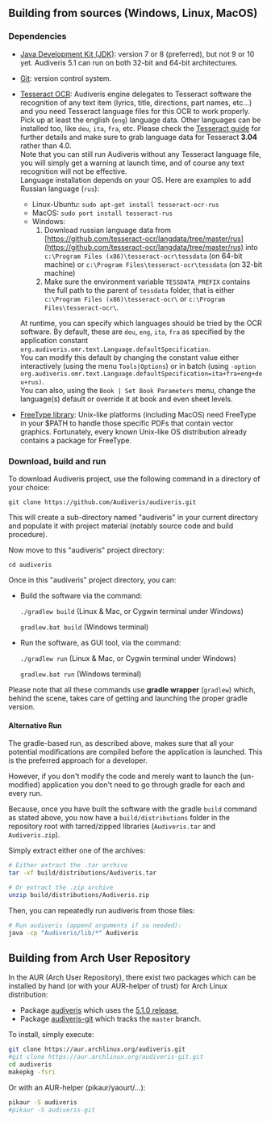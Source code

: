 ---
---
## Building from sources (Windows, Linux, MacOS)

### Dependencies

* [Java Development Kit (JDK)][1]: version 7 or 8 (preferred), but not 9 or 10 yet.
  Audiveris 5.1 can run on both 32-bit and 64-bit architectures.

* [Git](https://git-scm.com): version control system.

* [Tesseract OCR][2]: Audiveris engine delegates to Tesseract software the recognition of any
text item (lyrics, title, directions, part names, etc...) and you need Tesseract language files
for this OCR to work properly.  
Pick up at least the english (`eng`) language data.
Other languages can be installed too, like `deu`, `ita`, `fra`, etc.
Please check the [Tesseract guide][3] for further details and make sure to grab language data
for Tesseract **3.04** rather than 4.0.  
Note that you can still run Audiveris without any Tesseract language file, you will simply get a
warning at launch time, and of course any text recognition will not be effective.  
Language installation depends on your OS. Here are examples to add Russian language (`rus`):
  - Linux-Ubuntu: `sudo apt-get install tesseract-ocr-rus`
  - MacOS: `sudo port install tesseract-rus`
  - Windows:
    1. Download russian language data from
    [https://github.com/tesseract-ocr/langdata/tree/master/rus](https://github.com/tesseract-ocr/langdata/tree/master/rus)
    into `c:\Program Files (x86)\tesseract-ocr\tessdata` (on 64-bit machine)
    or `c:\Program Files\tesseract-ocr\tessdata` (on 32-bit machine)
    2. Make sure the environment variable `TESSDATA_PREFIX` contains the full path to the parent of
    `tessdata` folder, that is either `c:\Program Files (x86)\tesseract-ocr\`
    or `c:\Program Files\tesseract-ocr\`.  

  At runtime, you can specify which languages should be tried by the OCR software.
  By default, these are `deu`, `eng`, `ita`, `fra` as specified by the application constant
  `org.audiveris.omr.text.Language.defaultSpecification`.  
  You can modify this default by changing the constant value either interactively
  (using the menu `Tools|Options`) or in batch
  (using `-option org.audiveris.omr.text.Language.defaultSpecification=ita+fra+eng+deu+rus)`.  
  You can also, using the `Book | Set Book Parameters` menu, change the language(s) default or
  override it at book and even sheet levels.
* [FreeType library][4]: Unix-like platforms (including MacOS) need FreeType in your $PATH to handle
those specific PDFs that contain vector graphics.
Fortunately, every known Unix-like OS distribution already contains a package for FreeType.

### Download, build and run
To download Audiveris project, use the following command in a directory of your choice:

`git clone https://github.com/Audiveris/audiveris.git`

This will create a sub-directory named "audiveris" in your current directory and populate it with
project material (notably source code and build procedure).

Now move to this "audiveris" project directory:

`cd audiveris`

Once in this "audiveris" project directory, you can:

* Build the software via the command:

    `./gradlew build` (Linux & Mac, or Cygwin terminal under Windows)

    `gradlew.bat build` (Windows terminal)

* Run the software, as GUI tool, via the command:

    `./gradlew run` (Linux & Mac, or Cygwin terminal under Windows)

    `gradlew.bat run` (Windows terminal)

Please note that all these commands use **gradle wrapper** (`gradlew`) which, behind the scene,
takes care of getting and launching the proper gradle version.

#### Alternative Run

The gradle-based run, as described above, makes sure that all your potential modifications are
compiled before the application is launched.
This is the preferred approach for a developer.

However, if you don't modify the code and merely want to launch the (un-modified)
application you don't need to go through gradle for each and every run.

Because, once you have built the software with the gradle `build` command as stated above,
you now have a `build/distributions` folder in the repository root with tarred/zipped libraries
(`Audiveris.tar` and `Audiveris.zip`).

Simply extract either one of the archives:

```sh
# Either extract the .tar archive
tar -xf build/distributions/Audiveris.tar
```

```sh
# Or extract the .zip archive
unzip build/distributions/Audiveris.zip
```

Then, you can repeatedly run audiveris from those files:
```sh
# Run audiveris (append arguments if so needed):
java -cp "Audiveris/lib/*" Audiveris
```

## Building from Arch User Repository

In the AUR (Arch User Repository), there exist two packages which can be installed by hand
(or with your AUR-helper of trust) for Arch Linux distribution:

* Package [audiveris](https://aur.archlinux.org/packages/audiveris) which uses the
[5.1.0 release](https://github.com/Audiveris/audiveris/releases/tag/5.1.0),
* Package [audiveris-git](https://aur.archlinux.org/packages/audiveris-git) which tracks the
`master` branch.

To install, simply execute:
```bash
git clone https://aur.archlinux.org/audiveris.git
#git clone https://aur.archlinux.org/audiveris-git.git
cd audiveris
makepkg -fsri
```
Or with an AUR-helper (pikaur/yaourt/...):
```bash
pikaur -S audiveris
#pikaur -S audiveris-git
```

[1]: http://www.oracle.com/technetwork/java/javase/downloads/index.html
[2]: https://github.com/tesseract-ocr/tesseract
[3]: https://github.com/tesseract-ocr/tesseract/wiki
[4]: https://www.freetype.org
